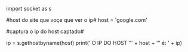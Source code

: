 import socket as s

#host do site que voçe que ver o ip#
host = 'google.com'

#captura o ip do host captado#

ip = s.gethostbyname(host)
print(' O IP DO HOST "' + host + '" é: ' + ip)
